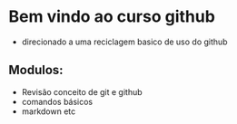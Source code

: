 # Bem vindo ao curso github

* direcionado a uma reciclagem basico de uso do github


## Modulos:

* Revisão conceito de git e github
* comandos básicos 
* markdown etc